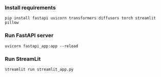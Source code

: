 ### Install requirements ###
```
pip install fastapi uvicorn transformers diffusers torch streamlit pillow
```


### Run FastAPI server ###
```
uvicorn fastapi_app:app --reload
```


### Run StreamLit ###

```
streamlit run streamlit_app.py
```
